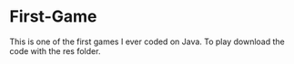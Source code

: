 # First-Game
This is one of the first games I ever coded on Java.
To play download the code with the res folder. 
